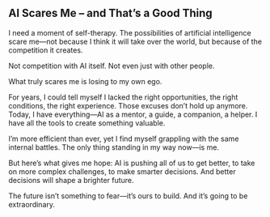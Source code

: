 ## AI Scares Me – and That’s a Good Thing

I need a moment of self-therapy. The possibilities of artificial intelligence scare me—not because I think it will take
over the world, but because of the competition it creates.

Not competition with AI itself. Not even just with other people.

What truly scares me is losing to my own ego.

For years, I could tell myself I lacked the right opportunities, the right conditions, the right experience. Those
excuses don’t hold up anymore. Today, I have everything—AI as a mentor, a guide, a companion, a helper. I have all the
tools to create something valuable.

I’m more efficient than ever, yet I find myself grappling with the same internal battles. The only thing standing in my
way now—is me.

But here’s what gives me hope: AI is pushing all of us to get better, to take on more complex challenges, to make
smarter decisions. And better decisions will shape a brighter future.

The future isn’t something to fear—it’s ours to build. And it’s going to be extraordinary.

